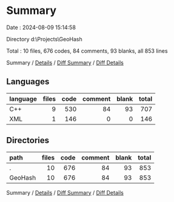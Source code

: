 # Summary

Date : 2024-08-09 15:14:58

Directory d:\\Projects\\GeoHash

Total : 10 files,  676 codes, 84 comments, 93 blanks, all 853 lines

Summary / [Details](details.md) / [Diff Summary](diff.md) / [Diff Details](diff-details.md)

## Languages
| language | files | code | comment | blank | total |
| :--- | ---: | ---: | ---: | ---: | ---: |
| C++ | 9 | 530 | 84 | 93 | 707 |
| XML | 1 | 146 | 0 | 0 | 146 |

## Directories
| path | files | code | comment | blank | total |
| :--- | ---: | ---: | ---: | ---: | ---: |
| . | 10 | 676 | 84 | 93 | 853 |
| GeoHash | 10 | 676 | 84 | 93 | 853 |

Summary / [Details](details.md) / [Diff Summary](diff.md) / [Diff Details](diff-details.md)